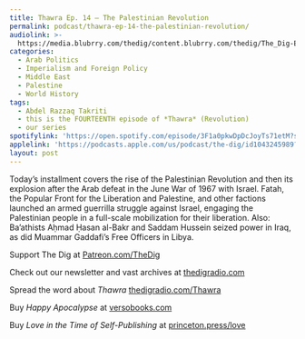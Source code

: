 ```yaml
---
title: Thawra Ep. 14 – The Palestinian Revolution
permalink: podcast/thawra-ep-14-the-palestinian-revolution/
audiolink: >-
  https://media.blubrry.com/thedig/content.blubrry.com/thedig/The_Dig-Ep_450-Takriti.mp3
categories:
  - Arab Politics
  - Imperialism and Foreign Policy
  - Middle East
  - Palestine
  - World History
tags:
  - Abdel Razzaq Takriti
  - this is the FOURTEENTH episode of *Thawra* (Revolution)
  - our series
spotifylink: 'https://open.spotify.com/episode/3F1a0pkwDpDcJoyTs71etM?si=41ecf0591f7b4b74'
applelink: 'https://podcasts.apple.com/us/podcast/the-dig/id1043245989?i=1000661437446'
layout: post
---
```


Today’s installment covers the rise of the Palestinian Revolution and then its explosion after the Arab defeat in the June War of 1967 with Israel. Fatah, the Popular Front for the Liberation and Palestine, and other factions launched an armed guerrilla struggle against Israel, engaging the Palestinian people in a full-scale mobilization for their liberation. Also: Ba’athists Aḥmad Ḥasan al-Bakr and Saddam Hussein seized power in Iraq, as did Muammar Gaddafi’s Free Officers in Libya.

Support The Dig at [Patreon.com/TheDig](http://patreon.com/TheDig)

Check out our newsletter and vast archives at [thedigradio.com](http://thedigradio.com)

Spread the word about *Thawra* [thedigradio.com/Thawra](http://thedigradio.com/Thawra)

Buy *Happy Apocalypse* at [versobooks.com](http://versobooks.com)

Buy *Love in the Time of Self-Publishing* at [princeton.press/love](http://princeton.press/love)
